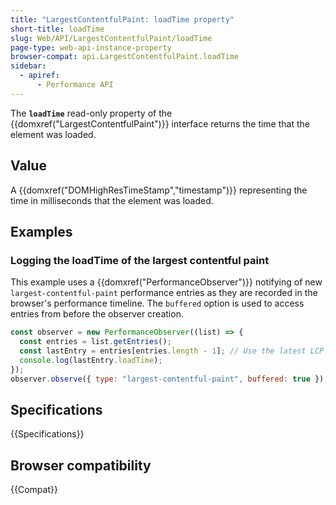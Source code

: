 ```yaml
---
title: "LargestContentfulPaint: loadTime property"
short-title: loadTime
slug: Web/API/LargestContentfulPaint/loadTime
page-type: web-api-instance-property
browser-compat: api.LargestContentfulPaint.loadTime
sidebar:
  - apiref:
      - Performance API
---
```


The **`loadTime`** read-only property of the {{domxref("LargestContentfulPaint")}} interface returns the time that the element was loaded.

## Value

A {{domxref("DOMHighResTimeStamp","timestamp")}} representing the time in milliseconds that the element was loaded.

## Examples

### Logging the loadTime of the largest contentful paint

This example uses a {{domxref("PerformanceObserver")}} notifying of new `largest-contentful-paint` performance entries as they are recorded in the browser's performance timeline. The `buffered` option is used to access entries from before the observer creation.

```js
const observer = new PerformanceObserver((list) => {
  const entries = list.getEntries();
  const lastEntry = entries[entries.length - 1]; // Use the latest LCP candidate
  console.log(lastEntry.loadTime);
});
observer.observe({ type: "largest-contentful-paint", buffered: true });
```

## Specifications

{{Specifications}}

## Browser compatibility

{{Compat}}
